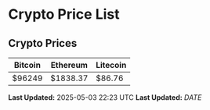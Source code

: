 # Crypto Price List

## Crypto Prices
| Bitcoin | Ethereum | Litecoin |
| ------- | -------- | -------- |
| $96249 | $1838.37 | $86.76 |
**Last Updated:** 2025-05-03 22:23 UTC
**Last Updated:** $DATE$
